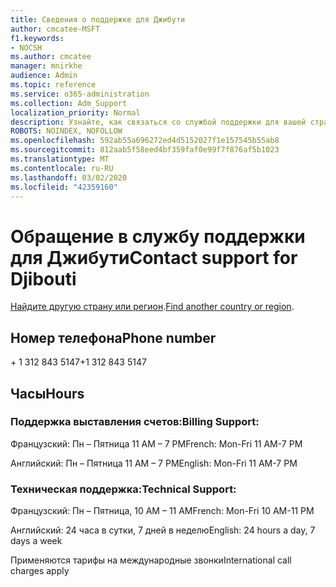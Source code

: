 ```yaml
---
title: Сведения о поддержке для Джибути
author: cmcatee-MSFT
f1.keywords:
- NOCSH
ms.author: cmcatee
manager: mnirkhe
audience: Admin
ms.topic: reference
ms.service: o365-administration
ms.collection: Adm_Support
localization_priority: Normal
description: Узнайте, как связаться со службой поддержки для вашей страны или региона.
ROBOTS: NOINDEX, NOFOLLOW
ms.openlocfilehash: 592ab55a696272ed4d5152027f1e157545b55ab8
ms.sourcegitcommit: 812aab5f58eed4bf359faf0e99f7f876af5b1023
ms.translationtype: MT
ms.contentlocale: ru-RU
ms.lasthandoff: 03/02/2020
ms.locfileid: "42359160"
---
```

# <a name="contact-support-for-djibouti"></a><span data-ttu-id="767b8-103">Обращение в службу поддержки для Джибути</span><span class="sxs-lookup"><span data-stu-id="767b8-103">Contact support for Djibouti</span></span>

<span data-ttu-id="767b8-104">[Найдите другую страну или регион](../contact-support-for-business-products.md).</span><span class="sxs-lookup"><span data-stu-id="767b8-104">[Find another country or region](../contact-support-for-business-products.md).</span></span>

## <a name="phone-number"></a><span data-ttu-id="767b8-105">Номер телефона</span><span class="sxs-lookup"><span data-stu-id="767b8-105">Phone number</span></span>
<span data-ttu-id="767b8-106">+ 1 312 843 5147</span><span class="sxs-lookup"><span data-stu-id="767b8-106">+1 312 843 5147</span></span>

## <a name="hours"></a><span data-ttu-id="767b8-107">Часы</span><span class="sxs-lookup"><span data-stu-id="767b8-107">Hours</span></span>
### <a name="billing-support"></a><span data-ttu-id="767b8-108">Поддержка выставления счетов:</span><span class="sxs-lookup"><span data-stu-id="767b8-108">Billing Support:</span></span>

<span data-ttu-id="767b8-109">Французский: Пн – Пятница 11 AM – 7 PM</span><span class="sxs-lookup"><span data-stu-id="767b8-109">French: Mon-Fri 11 AM-7 PM</span></span>

<span data-ttu-id="767b8-110">Английский: Пн – Пятница 11 AM – 7 PM</span><span class="sxs-lookup"><span data-stu-id="767b8-110">English: Mon-Fri 11 AM-7 PM</span></span>

### <a name="technical-support"></a><span data-ttu-id="767b8-111">Техническая поддержка:</span><span class="sxs-lookup"><span data-stu-id="767b8-111">Technical Support:</span></span>

<span data-ttu-id="767b8-112">Французский: Пн – Пятница, 10 AM – 11 AM</span><span class="sxs-lookup"><span data-stu-id="767b8-112">French: Mon-Fri 10 AM-11 PM</span></span>

<span data-ttu-id="767b8-113">Английский: 24 часа в сутки, 7 дней в неделю</span><span class="sxs-lookup"><span data-stu-id="767b8-113">English: 24 hours a day, 7 days a week</span></span>

<span data-ttu-id="767b8-114">Применяются тарифы на международные звонки</span><span class="sxs-lookup"><span data-stu-id="767b8-114">International call charges apply</span></span>
